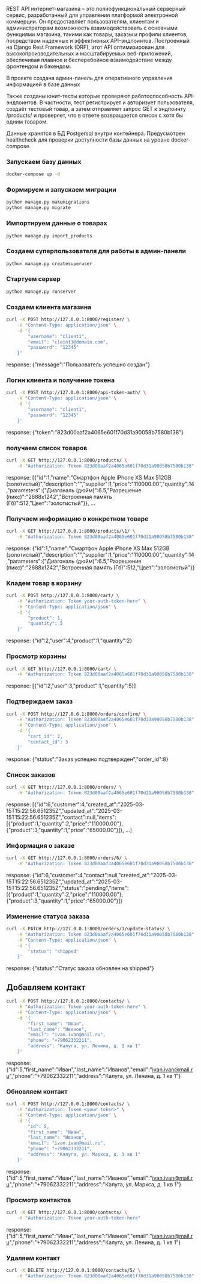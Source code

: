 REST API интернет-магазина – это полнофункциональный серверный сервис, разработанный для управления платформой электронной коммерции. Он предоставляет пользователям, клиентам и администраторам возможность взаимодействовать с основными функциями магазина, такими как товары, заказы и профили клиентов, посредством надежных и эффективных API-эндпоинтов. Построенный на Django Rest Framework (DRF), этот API оптимизирован для высокопроизводительных и масштабируемых веб-приложений, обеспечивая плавное и бесперебойное взаимодействие между фронтендом и бэкендом.

В проекте создана админ-панель для оперативного управления информацией в базе данных

Также созданы юнит-тесты которые проверяют работоспособность API-эндпоинтов.
В частности, тест регистрирует и авторизует пользователя,
создаёт тестовый товар, а затем отправляет запрос GET к эндпоинту
/products/ и проверяет, что в ответе возвращается список с хотя
бы одним товаром.

Данные хранятся в БД Postgersql внутри контейнера.
Предусмотрен healthcheck для проверки доступности базы данных на уровне docker-compose.

### Запускаем базу данных
```bash
docker-compose up -d
```

### Формируем и запускаем миграции
```bash
python manage.py makemigrations
python manage.py migrate
```

### Импортируем данные о товарах
```bash
python manage.py import_products
```

### Создаем суперпользователя для работы в админ-панели
```bash
python manage.py createsuperuser
```

### Cтартуем сервер
```bash
python manage.py runserver
```

### Создаем клиента магазина
```bash
curl -X POST http://127.0.0.1:8000/register/ \
    -H "Content-Type: application/json" \
    -d '{
        "username": "client1",
        "email": "cleint1@domain.com",
        "password": "12345"
    }'
```
response:
{"message":"Пользователь успешно создан"}

### Логин клиента и получение токена
```bash
curl -X POST http://127.0.0.1:8000/api-token-auth/ \
    -H "Content-Type: application/json" \
    -d '{
        "username": "client1",
        "password": "12345"
    }'
```
response:
{"token":"823d00aaf2a4065e601f70d31a90058b7580b138"}

### получаем список товаров
```bash
curl -X GET http://127.0.0.1:8000/products/ \
    -H "Authorization: Token 823d00aaf2a4065e601f70d31a90058b7580b138"
```
response:
[{"id":1,"name":"Смартфон Apple iPhone XS Max 512GB (золотистый)","description":"","supplier":1,"price":"110000.00","quantity":14,"parameters":{"Диагональ (дюйм)":6.5,"Разрешение (пикс)":"2688x1242","Встроенная память (Гб)":512,"Цвет":"золотистый"}}, ...

### Получаем информацию о конкретном товаре
```bash
curl -X GET http://127.0.0.1:8000/products/\1/ \
    -H "Authorization: Token 823d00aaf2a4065e601f70d31a90058b7580b138"
```
response:
{"id":1,"name":"Смартфон Apple iPhone XS Max 512GB (золотистый)","description":"","supplier":1,"price":"110000.00","quantity":14,"parameters":{"Диагональ (дюйм)":6.5,"Разрешение (пикс)":"2688x1242","Встроенная память (Гб)":512,"Цвет":"золотистый"}}

### Кладем товар в корзину
```bash
curl -X POST http://127.0.0.1:8000/cart/ \
    -H "Authorization: Token your-auth-token-here" \
    -H "Content-Type: application/json" \
    -d '{
        "product": 1,
        "quantity": 5
    }'
```
response:
{"id":2,"user":4,"product":1,"quantity":2}

### Просмотр корзины
```bash
curl -X GET http://127.0.0.1:8000/cart/ \
    -H "Authorization: Token 823d00aaf2a4065e601f70d31a90058b7580b138"
```
response:
[{"id":2,"user":3,"product":1,"quantity":5}]

### Подтверждаем заказ
```bash
curl -X POST http://127.0.0.1:8000/orders/confirm/ \
    -H "Authorization: Token 823d00aaf2a4065e601f70d31a90058b7580b138" \
    -H "Content-Type: application/json" \
    -d '{
        "cart_id": 2,
        "contact_id": 3
    }'
```
response:
{"status":"Заказ успешно подтвержден","order_id":8}

### Список заказов
```bash
curl -X GET http://127.0.0.1:8000/orders/ \
    -H "Authorization: Token 823d00aaf2a4065e601f70d31a90058b7580b138"
``` 
response:
[{"id":6,"customer":4,"created_at":"2025-03-15T15:22:56.651235Z","updated_at":"2025-03-15T15:22:56.651235Z","contact":null,"items":[{"product":1,"quantity":2,"price":"110000.00"},{"product":3,"quantity":1,"price":"65000.00"}]}, ...]

### Информация о заказе
```bash
curl -X GET http://127.0.0.1:8000/orders/6/ \
    -H "Authorization: Token 823d00aaf2a4065e601f70d31a90058b7580b138"
``` 
response:
{"id":6,"customer":4,"contact":null,"created_at":"2025-03-15T15:22:56.651235Z","updated_at":"2025-03-15T15:22:56.651235Z","status":"pending","items":[{"product":1,"quantity":2,"price":"110000.00"},{"product":3,"quantity":1,"price":"65000.00"}]}

### Изменение статуса заказа
```bash
curl -X PATCH http://127.0.0.1:8000/orders/1/update-status/ \
    -H "Authorization: Token 823d00aaf2a4065e601f70d31a90058b7580b138" \
    -H "Content-Type: application/json" \
    -d '{
        "status": "shipped"
    }'
```
response:
{"status":"Статус заказа обновлен на shipped"}


## Добавляем контакт
```bash
curl -X POST http://127.0.0.1:8000/contacts/ \
    -H "Authorization: Token your-auth-token-here" \
    -H "Content-Type: application/json" \
    -d '{
        "first_name": "Иван",
        "last_name": "Иванов",
        "email": "ivan.ivan@mail.ru",
        "phone": "+79062332211",
        "address": "Калуга, ул. Ленина, д. 1 кв 1"
    }'
```
response:
{"id":5,"first_name":"Иван","last_name":"Иванов","email":"ivan.ivan@mail.ru","phone":"+79062332211","address":"Калуга, ул. Ленина, д. 1 кв 1"}

### Обновляем контакт
```bash
curl -X POST http://127.0.0.1:8000/contacts/ \
    -H "Authorization: Token <your_token>" \
    -H "Content-Type: application/json" \
    -d '{
        "id": 5,
        "first_name": "Иван",
        "last_name": "Иванов",
        "email": "ivan.ivan@mail.ru",
        "phone": "+79062332211",
        "address": "Калуга, ул. Маркса, д. 1 кв 1"
    }'
```
response:
{"id":5,"first_name":"Иван","last_name":"Иванов","email":"ivan.ivan@mail.ru","phone":"+79062332211","address":"Калуга, ул. Маркса, д. 1 кв 1"}
### Просмотр контактов
```bash
curl -X GET http://127.0.0.1:8000/contacts/ \
    -H "Authorization: Token your-auth-token-here"
```
response:
{"id":5,"first_name":"Иван","last_name":"Иванов","email":"ivan.ivan@mail.ru","phone":"+79062332211","address":"Калуга, ул. Ленина, д. 1 кв 1"}


### Удаляем контакт
```bash
curl -X DELETE http://127.0.0.1:8000/contacts/5/ \
    -H "Authorization: Token 823d00aaf2a4065e601f70d31a90058b7580b138"
```
